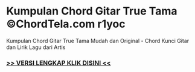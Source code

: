 
 # Kumpulan Chord Gitar True Tama ©ChordTela.com r1yoc


Kumpulan Chord Gitar True Tama Mudah dan Original - Chord Kunci Gitar dan Lirik Lagu dari Artis

###  <a href="https://shortlighzx.web.app?sq=Kumpulan Chord Gitar True Tama ©ChordTela.com"> >> VERSI LENGKAP KLIK DISINI << </a>
